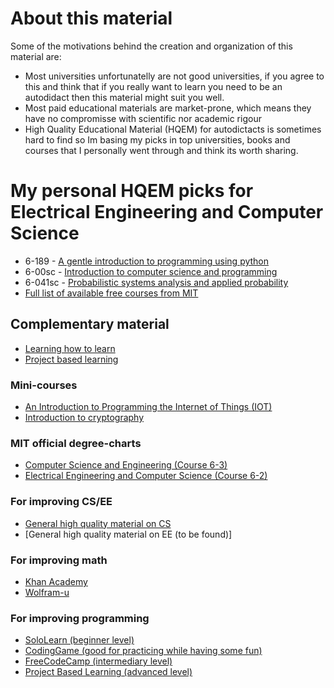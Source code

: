 # About this material

Some of the motivations behind the creation and organization of this material are:
* Most universities unfortunatelly are not good universities, if you agree to this and think that if you really want to learn you need to be an autodidact then this material might suit you well.
* Most paid educational materials are market-prone, which means they have no compromisse with scientific nor academic rigour
* High Quality Educational Material (HQEM) for autodictacts is sometimes hard to find so Im basing my picks in top universities, books and courses that I personally went through and think its worth sharing.

# My personal HQEM picks for Electrical Engineering and Computer Science
- 6-189 - [A gentle introduction to programming using python](https://ocw.mit.edu/courses/electrical-engineering-and-computer-science/6-189-a-gentle-introduction-to-programming-using-python-january-iap-2011/)
- 6-00sc - [Introduction to computer science and programming](https://ocw.mit.edu/courses/electrical-engineering-and-computer-science/6-00sc-introduction-to-computer-science-and-programming-spring-2011/)
- 6-041sc - [Probabilistic systems analysis and applied probability](https://ocw.mit.edu/courses/electrical-engineering-and-computer-science/6-041sc-probabilistic-systems-analysis-and-applied-probability-fall-2013/syllabus/)
- [Full list of available free courses from MIT](https://ocw.mit.edu/courses/electrical-engineering-and-computer-science/)

## Complementary material 

* [Learning how to learn](https://www.coursera.org/learn/learning-how-to-learn)
* [Project based learning](https://github.com/practical-tutorials/project-based-learning)

### Mini-courses 

* [An Introduction to Programming the Internet of Things (IOT)](https://www.coursera.org/specializations/iot)
* [Introduction to cryptography](https://www.wolfram.com/wolfram-u/introduction-to-cryptography)

### MIT official degree-charts
* [Computer Science and Engineering (Course 6-3)](http://catalog.mit.edu/degree-charts/computer-science-engineering-course-6-3/)
* [Electrical Engineering and Computer Science (Course 6-2)](http://catalog.mit.edu/degree-charts/electrical-engineering-computer-science-course-6-2/)

### For improving CS/EE
* [General high quality material on CS](https://github.com/ossu/computer-science)
* [General high quality material on EE (to be found)]

### For improving math
* [Khan Academy](https://www.khanacademy.org/math/)
* [Wolfram-u](https://www.wolfram.com/wolfram-u/catalog/mathematics/)

### For improving programming
* [SoloLearn (beginner level)](https://www.sololearn.com/learning)
* [CodingGame (good for practicing while having some fun)](https://www.codingame.com/start)
* [FreeCodeCamp (intermediary level)](https://www.freecodecamp.org/)
* [Project Based Learning (advanced level)](https://github.com/practical-tutorials/project-based-learning)
